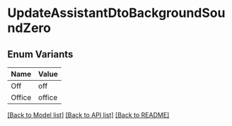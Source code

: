 # UpdateAssistantDtoBackgroundSoundZero

## Enum Variants

| Name | Value |
|---- | -----|
| Off | off |
| Office | office |


[[Back to Model list]](../README.md#documentation-for-models) [[Back to API list]](../README.md#documentation-for-api-endpoints) [[Back to README]](../README.md)


